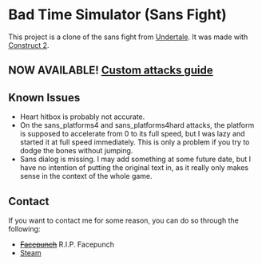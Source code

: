 # Bad Time Simulator (Sans Fight)
This project is a clone of the sans fight from [Undertale](http://undertale.com/).
It was made with [Construct 2](https://www.scirra.com/construct2).

NOW AVAILABLE! [Custom attacks guide](Documentation/README.MD)
-----------------------------------------------------

Known Issues
------------
- Heart hitbox is probably not accurate.
- On the sans_platforms4 and sans_platforms4hard attacks, the platform is supposed to accelerate from 0 to its full speed, but I was lazy and started it at full speed immediately. This is only a problem if you try to dodge the bones without jumping.
- Sans dialog is missing. I may add something at some future date, but I have no intention of putting the original text in, as it really only makes sense in the context of the whole game.

Contact
-------
If you want to contact me for some reason, you can do so through the following:

- ~~[Facepunch](https://facepunch.com/member.php?u=13155)~~ R.I.P. Facepunch
- [Steam](http://steamcommunity.com/id/Jcw87/) 
